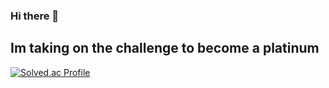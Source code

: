 ### Hi there 👋

## Im taking on the challenge to become a platinum

[![Solved.ac Profile](http://mazassumnida.wtf/api/generate_badge?boj=kyo3479)](https://solved.ac/kyo3479)

